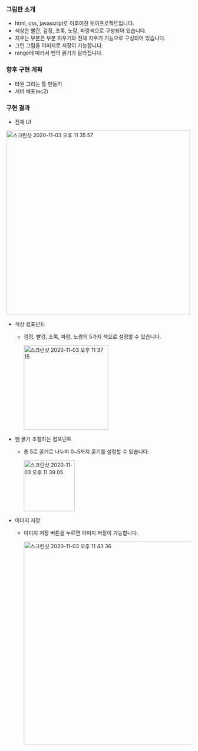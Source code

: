 ### 그림판 소개

- html, css, javascript로 이루어진 토이프로젝트입니다.
- 색상은 빨간, 검정, 초록, 노랑, 파랑색으로 구성되어 있습니다.
- 지우는 부분은 부분 지우기와 전체 지우기 기능으로 구성되어 있습니다.
- 그린 그림을 이미지로 저장이 가능합니다.
- range에 따라서 펜의 굵기가 달라집니다.

### 향후 구현 계획
- 타원 그리는 툴 만들기
- 서버 배포(ec2)

### 구현 결과 
- 전체 UI 
 <img width="499" alt="스크린샷 2020-11-03 오후 11 35 57" src="https://user-images.githubusercontent.com/22065725/97998400-631ae280-1e2d-11eb-948e-a54c92a08570.png">

- 색상 컴포넌트 
  - 검정, 빨강, 초록, 파랑, 노랑의 5가지 색으로 설정할 수 있습니다.

    <img width="229" alt="스크린샷 2020-11-03 오후 11 37 15" src="https://user-images.githubusercontent.com/22065725/97998544-965d7180-1e2d-11eb-800b-0b8978ace35e.png">

- 펜 굵기 조절하는 컴포넌트
  - 총 5로 굵기로 나누며 0~5까지 굵기를 설정할 수 있습니다.

    <img width="138" alt="스크린샷 2020-11-03 오후 11 39 05" src="https://user-images.githubusercontent.com/22065725/97998720-cf95e180-1e2d-11eb-8e58-9db329075cc9.png">

- 이미지 저장 
  - 이미지 저장 버튼을 누르면 이미지 저장이 가능합니다.

    <img width="550" alt="스크린샷 2020-11-03 오후 11 43 36" src="https://user-images.githubusercontent.com/22065725/97999233-69f62500-1e2e-11eb-8f9c-7655b2b015b3.png">
